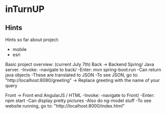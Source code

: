 # inTurnUP

Hints
-----

Hints so far about project:
* mobile
* esri

Basic project overview: (current July 7th)
Back -> Backend Spring/ Java server.
	-Invoke:
		-navigate to back/
		-Enter: mvn spring-boot:run
	-Can return java objects
	-These are translated to JSON
	-To see JSON, go to: "http://localhost:8080/greeting"
	-> Replace greeting with the name of your query

Front -> Front end AngularJS / HTML
	-Invoke:
		-navigate to Front/
		-Enter: npm start
	-Can display pretty pictures
	-Also do ng-model stuff
	-To see website running, go to:
		"http://localhost:8000/index.html"




